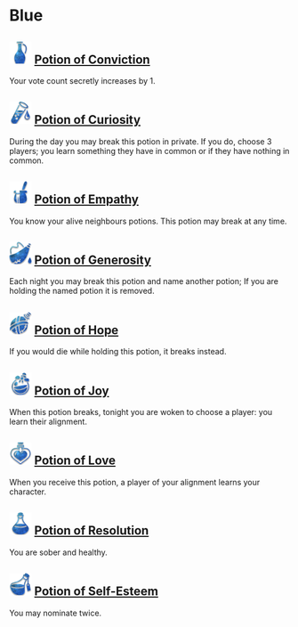 # Blue

## ![](Potion%20of%20Conviction/.image_big.png) [Potion of Conviction](Potion%20of%20Conviction)
Your vote count secretly increases by 1.

## ![](Potion%20of%20Curiosity/.image_big.png) [Potion of Curiosity](Potion%20of%20Curiosity)
During the day you may break this potion in private. If you do, choose 3 players; you learn something they have in common or if they have nothing in common.

## ![](Potion%20of%20Empathy/.image_big.png) [Potion of Empathy](Potion%20of%20Empathy)
You know your alive neighbours potions. This potion may break at any time.

## ![](Potion%20of%20Generosity/.image_big.png) [Potion of Generosity](Potion%20of%20Generosity)
Each night you may break this potion and name another potion; If you are holding the named potion it is removed.

## ![](Potion%20of%20Hope/.image_big.png) [Potion of Hope](Potion%20of%20Hope)
If you would die while holding this potion, it breaks instead.

## ![](Potion%20of%20Joy/.image_big.png) [Potion of Joy](Potion%20of%20Joy)
When this potion breaks, tonight you are woken to choose a player: you learn their alignment.

## ![](Potion%20of%20Love/.image_big.png) [Potion of Love](Potion%20of%20Love)
When you receive this potion, a player of your alignment learns your character.

## ![](Potion%20of%20Resolution/.image_big.png) [Potion of Resolution](Potion%20of%20Resolution)
You are sober and healthy.

## ![](Potion%20of%20Self-Esteem/.image_big.png) [Potion of Self-Esteem](Potion%20of%20Self-Esteem)
You may nominate twice.

